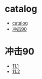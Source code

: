 # catalog
- [catalog](#catalog)
- [冲击90](#冲击90)



# 冲击90
-  [11.1](https://www.bilibili.com/video/BV1Kw411s7XL/?spm_id_from=333.999.0.0&vd_source=c91c86fa4051229e9ffc426d0c21fcd1)
-  [11.2](https://www.bilibili.com/video/BV1pg4y1R7fw/?spm_id_from=333.788.recommend_more_video.-1&vd_source=c91c86fa4051229e9ffc426d0c21fcd1)